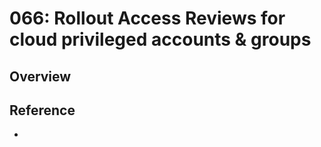 # 066: Rollout Access Reviews for cloud privileged accounts & groups

## Overview



## Reference

* 

